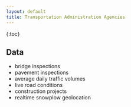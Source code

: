 ```yaml
---
layout: default
title: Transportation Administration Agencies
---
```


{:toc}

## Data

* bridge inspections
* pavement inspections
* average daily traffic volumes
* live road conditions
* construction projects
* realtime snowplow geolocation
